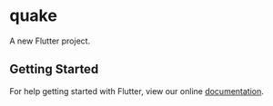 # quake

A new Flutter project.

## Getting Started

For help getting started with Flutter, view our online
[documentation](https://flutter.io/).
